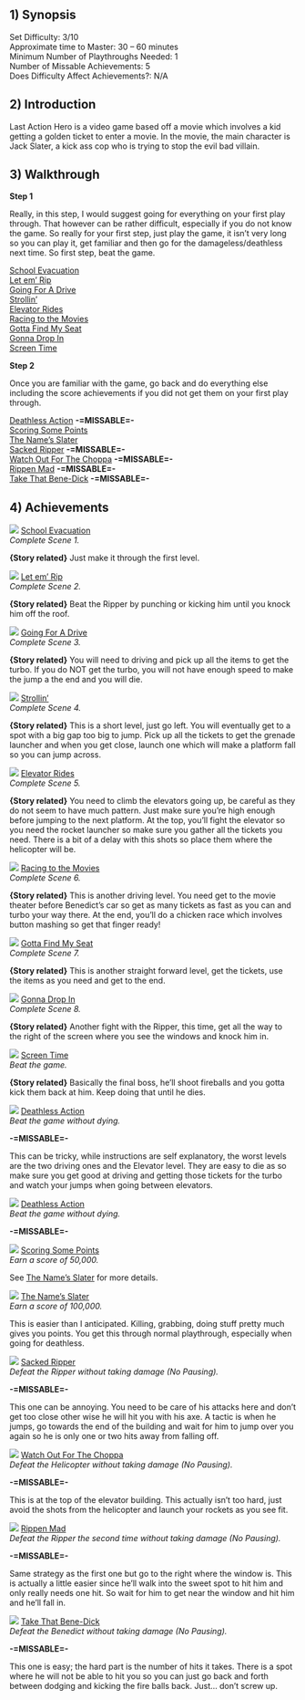 ## 1) Synopsis

Set Difficulty: 3/10  
Approximate time to Master: 30 – 60 minutes  
Minimum Number of Playthroughs Needed: 1  
Number of Missable Achievements: 5  
Does Difficulty Affect Achievements?: N/A

## 2) Introduction

Last Action Hero is a video game based off a movie which involves a kid getting a golden ticket to enter a movie. In the movie, the main character is Jack Slater, a kick ass cop who is trying to stop the evil bad villain.

## 3) Walkthrough

**Step 1**

Really, in this step, I would suggest going for everything on your first play through. That however can be rather difficult, especially if you do not know the game. So really for your first step, just play the game, it isn’t very long so you can play it, get familiar and then go for the damageless/deathless next time. So first step, beat the game. 

[School Evacuation]( https://retroachievements.org/achievement/95081)   
[Let em’ Rip]( http://retroachievements.org/achievement/95082)   
[Going For A Drive](http://retroachievements.org/achievement/95083)   
[Strollin’](http://retroachievements.org/achievement/95084)   
[Elevator Rides](http://retroachievements.org/achievement/95085)   
[Racing to the Movies](http://retroachievements.org/achievement/95086)   
[Gotta Find My Seat](http://retroachievements.org/achievement/95087)   
[Gonna Drop In](http://retroachievements.org/achievement/95088)   
[Screen Time](http://retroachievements.org/achievement/95089)   

**Step 2**

Once you are familiar with the game, go back and do everything else including the score achievements if you did not get them on your first play through.

[Deathless Action](http://retroachievements.org/achievement/95090)   **-=MISSABLE=-**   
[Scoring Some Points](http://retroachievements.org/achievement/95091)   
[The Name’s Slater](http://retroachievements.org/achievement/95092)   
[Sacked Ripper](http://retroachievements.org/achievement/95093)   **-=MISSABLE=-**   
[Watch Out For The Choppa](http://retroachievements.org/achievement/95094)   **-=MISSABLE=-**   
[Rippen Mad](http://retroachievements.org/achievement/95095)   **-=MISSABLE=-**   
[Take That Bene-Dick](http://retroachievements.org/achievement/95096)   **-=MISSABLE=-**  

## 4) Achievements

![](http://s3-eu-west-1.amazonaws.com/i.retroachievements.org/Badge/104714.png) [School Evacuation]( https://retroachievements.org/achievement/95081)   
_Complete Scene 1._

**{Story related}**
Just make it through the first level.

![](http://s3-eu-west-1.amazonaws.com/i.retroachievements.org/Badge/104715.png) [Let em’ Rip]( http://retroachievements.org/achievement/95082)   
_Complete Scene 2._

**{Story related}**
Beat the Ripper by punching or kicking him until you knock him off the roof.

![](http://s3-eu-west-1.amazonaws.com/i.retroachievements.org/Badge/104716.png) [Going For A Drive](http://retroachievements.org/achievement/95083)   
_Complete Scene 3._

**{Story related}**
You will need to driving and pick up all the items to get the turbo. If you do NOT get the turbo, you will not have enough speed to make the jump a the end and you will die.

![](http://s3-eu-west-1.amazonaws.com/i.retroachievements.org/Badge/104725.png) [Strollin’](http://retroachievements.org/achievement/95084)   
_Complete Scene 4._

**{Story related}**
This is a short level, just go left. You will eventually get to a spot with a big gap too big to jump. Pick up all the tickets to get the grenade launcher and when you get close, launch one which will make a platform fall so you can jump across.

![](http://s3-eu-west-1.amazonaws.com/i.retroachievements.org/Badge/104726.png) [Elevator Rides](http://retroachievements.org/achievement/95085)   
_Complete Scene 5._

**{Story related}**
You need to climb the elevators going up, be careful as they do not seem to have much pattern. Just make sure you’re high enough before jumping to the next platform. At the top, you’ll fight the elevator so you need the rocket launcher so make sure you gather all the tickets you need. There is a bit of a delay with this shots so place them where the helicopter will be.

![](http://s3-eu-west-1.amazonaws.com/i.retroachievements.org/Badge/104727.png) [Racing to the Movies](http://retroachievements.org/achievement/95086)   
_Complete Scene 6._

**{Story related}**
This is another driving level. You need get to the movie theater before Benedict’s car so get as many tickets as fast as you can and turbo your way there. At the end, you’ll do a chicken race which involves button mashing so get that finger ready!

![](http://s3-eu-west-1.amazonaws.com/i.retroachievements.org/Badge/104729.png) [Gotta Find My Seat](http://retroachievements.org/achievement/95087)   
_Complete Scene 7._

**{Story related}**
This is another straight forward level, get the tickets, use the items as you need and get to the end.

![](http://s3-eu-west-1.amazonaws.com/i.retroachievements.org/Badge/104730.png) [Gonna Drop In](http://retroachievements.org/achievement/95088)   
_Complete Scene 8._

**{Story related}**
Another fight with the Ripper, this time, get all the way to the right of the screen where you see the windows and knock him in.

![](http://s3-eu-west-1.amazonaws.com/i.retroachievements.org/Badge/104731.png) [Screen Time](http://retroachievements.org/achievement/95089)   
_Beat the game._

**{Story related}**
Basically the final boss, he’ll shoot fireballs and you gotta kick them back at him. Keep doing that until he dies.

![](http://s3-eu-west-1.amazonaws.com/i.retroachievements.org/Badge/104816.png) [Deathless Action](http://retroachievements.org/achievement/95090)   
_Beat the game without dying._

**-=MISSABLE=-**

This can be tricky, while instructions are self explanatory, the worst levels are the two driving ones and the Elevator level. They are easy to die as so make sure you get good at driving and getting those tickets for the turbo and watch your jumps when going between elevators.

![](http://s3-eu-west-1.amazonaws.com/i.retroachievements.org/Badge/104816.png) [Deathless Action](http://retroachievements.org/achievement/95090)   
_Beat the game without dying._

**-=MISSABLE=-**

![](http://s3-eu-west-1.amazonaws.com/i.retroachievements.org/Badge/104814.png) [Scoring Some Points](http://retroachievements.org/achievement/95091)   
_Earn a score of 50,000._

See [The Name’s Slater](http://retroachievements.org/achievement/95092)  for more details.

![](http://s3-eu-west-1.amazonaws.com/i.retroachievements.org/Badge/104815.png) [The Name’s Slater](http://retroachievements.org/achievement/95092)  
_Earn a score of 100,000._

This is easier than I anticipated. Killing, grabbing, doing stuff pretty much gives you points. You get this through normal playthrough, especially when going for deathless.

![](http://s3-eu-west-1.amazonaws.com/i.retroachievements.org/Badge/104817.png) [Sacked Ripper](http://retroachievements.org/achievement/95093)   
_Defeat the Ripper without taking damage (No Pausing)._

**-=MISSABLE=-**

This one can be annoying. You need to be care of his attacks here and don’t get too close other wise he will hit you with his axe. A tactic is when he jumps, go towards the end of the building and wait for him to jump over you again so he is only one or two hits away from falling off. 

![](http://s3-eu-west-1.amazonaws.com/i.retroachievements.org/Badge/104813.png) [Watch Out For The Choppa](http://retroachievements.org/achievement/95094)           
_Defeat the Helicopter without taking damage (No Pausing)._

**-=MISSABLE=-**

This is at the top of the elevator building. This actually isn’t too hard, just avoid the shots from the helicopter and launch your rockets as you see fit.

![](http://s3-eu-west-1.amazonaws.com/i.retroachievements.org/Badge/104811.png) [Rippen Mad](http://retroachievements.org/achievement/95095)   
_Defeat the Ripper the second time without taking damage (No Pausing)._

**-=MISSABLE=-**

Same strategy as the first one but go to the right where the window is. This is actually a little easier since he’ll walk into the sweet spot to hit him and only really needs one hit. So wait for him to get near the window and hit him and he’ll fall in.

![](http://s3-eu-west-1.amazonaws.com/i.retroachievements.org/Badge/104812.png) [Take That Bene-Dick](http://retroachievements.org/achievement/95096)  
_Defeat the Benedict without taking damage (No Pausing)._

**-=MISSABLE=-**

This one is easy; the hard part is the number of hits it takes. There is a spot where he will not be able to hit you so you can just go back and forth between dodging and kicking the fire balls back. Just… don’t screw up.
